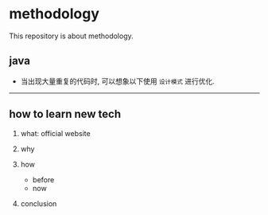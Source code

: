 # methodology

This repository is about methodology.

## java

- 当出现大量重复的代码时, 可以想象以下使用 `设计模式` 进行优化.

---

## how to learn new tech

1. what: official website
2. why
3. how

   - before
   - now

4. conclusion
